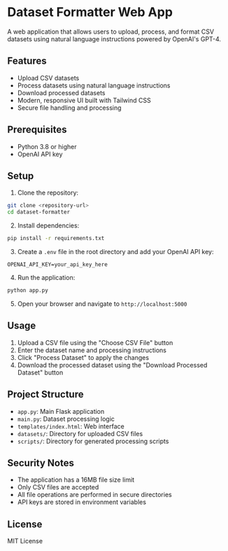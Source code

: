 # Dataset Formatter Web App

A web application that allows users to upload, process, and format CSV datasets using natural language instructions powered by OpenAI's GPT-4.

## Features

- Upload CSV datasets
- Process datasets using natural language instructions
- Download processed datasets
- Modern, responsive UI built with Tailwind CSS
- Secure file handling and processing

## Prerequisites

- Python 3.8 or higher
- OpenAI API key

## Setup

1. Clone the repository:
```bash
git clone <repository-url>
cd dataset-formatter
```

2. Install dependencies:
```bash
pip install -r requirements.txt
```

3. Create a `.env` file in the root directory and add your OpenAI API key:
```
OPENAI_API_KEY=your_api_key_here
```

4. Run the application:
```bash
python app.py
```

5. Open your browser and navigate to `http://localhost:5000`

## Usage

1. Upload a CSV file using the "Choose CSV File" button
2. Enter the dataset name and processing instructions
3. Click "Process Dataset" to apply the changes
4. Download the processed dataset using the "Download Processed Dataset" button

## Project Structure

- `app.py`: Main Flask application
- `main.py`: Dataset processing logic
- `templates/index.html`: Web interface
- `datasets/`: Directory for uploaded CSV files
- `scripts/`: Directory for generated processing scripts

## Security Notes

- The application has a 16MB file size limit
- Only CSV files are accepted
- All file operations are performed in secure directories
- API keys are stored in environment variables

## License

MIT License 